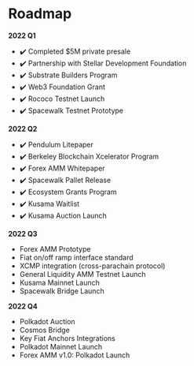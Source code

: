 # Roadmap

**2022 Q1**

* ✔️ Completed $5M private presale&#x20;
* ✔️ Partnership with Stellar Development Foundation&#x20;
* ✔️ Substrate Builders Program&#x20;
* ✔️ Web3 Foundation Grant&#x20;
* ✔️ Rococo Testnet Launch&#x20;
* ✔️ Spacewalk Testnet Prototype

**2022 Q2**

* ✔️ Pendulum Litepaper&#x20;
* ✔️ Berkeley Blockchain Xcelerator Program&#x20;
* ✔️ Forex AMM Whitepaper&#x20;
* ✔️ Spacewalk Pallet Release&#x20;
* ✔️ Ecosystem Grants Program&#x20;
* ✔️ Kusama Waitlist
* ✔️ Kusama Auction Launch

**2022 Q3**&#x20;

* Forex AMM Prototype
* Fiat on/off ramp interface standard&#x20;
* XCMP integration (cross-parachain protocol)&#x20;
* General Liquidity AMM Testnet Launch&#x20;
* Kusama Mainnet Launch&#x20;
* Spacewalk Bridge Launch

**2022 Q4**&#x20;

* Polkadot Auction&#x20;
* Cosmos Bridge&#x20;
* Key Fiat Anchors Integrations&#x20;
* Polkadot Mainnet Launch&#x20;
* Forex AMM v1.0: Polkadot Launch
